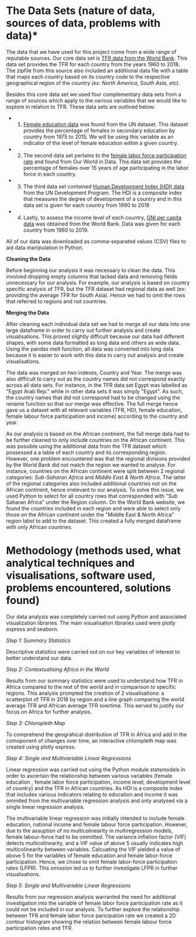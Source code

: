 # The Data Sets (nature of data, sources of data, problems with data)*

The data that we have used for this project come from a wide range of reputable sources. Our core data set is [TFR data from the World Bank](https://data.worldbank.org/indicator/SP.DYN.TFRT.IN). This data set provides the TFR for each country from the years 1960 to 2018. The zipfile from this source also included an additional data file with a table that maps each country based on its country code to the respective geographical region of the country *(ex: North America, South Asia, etc)*. 

Besides this core data set we used four complementary data sets from a range of sources which apply to the various variables that we would like to explore in relation to TFR. These data sets are outlined below: 
* 1. [Female education data](https://data.un.org/Data.aspx?q=female+education&d=UNESCO&f=series%3aFEP_23) was found from the UN dataset. This dataset provides the percentage of females in secondary education by country from 1975 to 2015. We will be using this variable as an indicator of the level of female education within a given country.
* 2. The second data set pertains to the [female labor force participation rate](https://ourworldindata.org/female-labor-supply) and found from Our World in Data. This data set provides the percentage of females over 15 years of age participating in the labor force in each country.
* 3. The third data set contained [Human Development Index (HDI) data](http://hdr.undp.org/en/data#) from  the UN Development Program. The HDI is a composite index that measures the degree of development of a country and in this data set is given for each country from 1990 to 2018
* 4. Lastly, to assess the income level of each country, [GNI per capita data](https://data.worldbank.org/indicator/NY.GNP.PCAP.CD) was obtained from the World Bank. Data was given for each country from 1960 to 2019. 

All of our data was downloaded as comma-separated values (CSV) files to aid data manipulation in Python. 

**Cleaning the Data**

Before beginning our analysis it was necessary to clean the data. This involved dropping  empty columns that lacked data and removing fields unnecessary for our analysis. For example, our analysis is based on country specific analysis of TFR, but the TFR dataset had regional data as well (ex: providing the average TFR for South Asia). Hence we had to omit the rows that referred to regions and not countries. 

**Merging the Data**

After cleaning each individual data set we had to merge all our data into one large dataframe in order to carry out further analysis and create visualisations. This proved slightly difficult because our data had different shapes, with some data formatted as long data and others as wide data. Using the pandas melt function, all data was converted into long data because it is easier to work with this data to carry out analysis and create visualisations. 

The data was merged on two indexes, Country and Year. The merge was also difficult to carry out as the country names did not correspond exactly across all data sets. For instance, in the TFR data set Egypt was labelled as "Egypt Arab Rep." while in other data sets it was simply "Egypt". As such, the country names that did not correspond had to be changed using the rename function so that our merge was effective. The full merge hence gave us a dataset with all relevant variables (TFR, HDI, female education, female labour force participation and income) according to the country and year. 

As our analysis is based on the African continent, the full merge data had to be further cleaned to only include countries on the African continent. This was possible using the additional data from the TFR dataset which possessed a a table of each country and its corresponding region. However, one problem encountered was that the regional divisions provided by the World Bank did not match the region we wanted to analyse. For instance, countries on the African continent were split between 2 regional categories: *Sub-Saharan Africa* and *Middle East & North Africa*. The latter of the regional categories also included additional countries not on the African continent, hence irrelevant to our analysis. To solve this issue, we used Python to select for all country rows that corresponded with "Sub Saharan Africa" under the Region column. On the World Bank website, we found the countries included in each region and were able to select only those on the African continent under the "Middle East & North Africa" region label to add to the dataset. This  created a fully merged dataframe with only African countries. 


# Methodology (methods used, what analytical techniques and visualisations, software used, problems encountered, solutions found)

Our data analysis was completely carried out using Python and associated visualization libraries. The main visualisation libraries used were plotly express and seaborn.

*Step 1: Summary Statistics* 

Descriptive statistics were carried out on our key variables of interest to better understand our data. 

*Step 2: Contextualising Africa in the World*

Results from our summary statistics were used to understand how TFR in Africa compared to the rest of the world and in comparison to specific regions. This analysis prompted the creation of 2 visualisations: a scatterplot of TFR in 2018 by region and a line graph comparing the world average TFR and African average TFR overtime. This served to justify our focus on Africa for further analysis. 

*Step 3: Chloropleth Map*

To comprehend the geograhical distribution of TFR in Africa and add in the comoponent of changes over time, an interactive chloropleth map was created using plotly express. 

*Step 4: Single and Multivariable Linear Regressions*

Linear regression was carried out using the Python module statsmodels in order to ascertain the relationship between various variables (female education , female labor force participation, income level, development level of country) and the TFR in African countries. As HDI is a composite index that includes various indicators relating to education and income it was ommited from the multivariable regression analysis and only analysed via a single linear regression analysis. 

The multivariable linear regression was initially intended to include female education, national income and female labour force participation. However, due to the assuption of no multicolinearity in multiregression models, female labour-force had to be ommitted. The variance inflation factor (VIF) detects multicolinearity, and a VIF value of above 5 usually indicates high multicolinearity between variables. Calcuating the VIF yielded a value of above 5 for the variables of female education and female labor-force participation. Hence, we chose to omit female labor-force participation rates (LFPR). This omission led us to further investigate LFPR in further visualisations. 

*Step 5: Single and Multivariable Linear Regressions*

Results from our regression analysis warranted the need for additional investigation into the variable of female labor force participation rate as it could not be included in our analysis. To further explore the relationship between TFR and female labor force paricipation rate we created a 2D contour histogram showing the relation between female labour force participation rates and TFR. 
